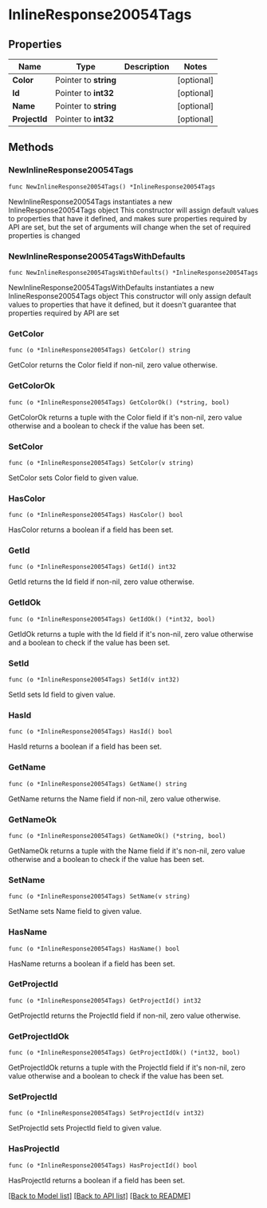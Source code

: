 # InlineResponse20054Tags

## Properties

Name | Type | Description | Notes
------------ | ------------- | ------------- | -------------
**Color** | Pointer to **string** |  | [optional] 
**Id** | Pointer to **int32** |  | [optional] 
**Name** | Pointer to **string** |  | [optional] 
**ProjectId** | Pointer to **int32** |  | [optional] 

## Methods

### NewInlineResponse20054Tags

`func NewInlineResponse20054Tags() *InlineResponse20054Tags`

NewInlineResponse20054Tags instantiates a new InlineResponse20054Tags object
This constructor will assign default values to properties that have it defined,
and makes sure properties required by API are set, but the set of arguments
will change when the set of required properties is changed

### NewInlineResponse20054TagsWithDefaults

`func NewInlineResponse20054TagsWithDefaults() *InlineResponse20054Tags`

NewInlineResponse20054TagsWithDefaults instantiates a new InlineResponse20054Tags object
This constructor will only assign default values to properties that have it defined,
but it doesn't guarantee that properties required by API are set

### GetColor

`func (o *InlineResponse20054Tags) GetColor() string`

GetColor returns the Color field if non-nil, zero value otherwise.

### GetColorOk

`func (o *InlineResponse20054Tags) GetColorOk() (*string, bool)`

GetColorOk returns a tuple with the Color field if it's non-nil, zero value otherwise
and a boolean to check if the value has been set.

### SetColor

`func (o *InlineResponse20054Tags) SetColor(v string)`

SetColor sets Color field to given value.

### HasColor

`func (o *InlineResponse20054Tags) HasColor() bool`

HasColor returns a boolean if a field has been set.

### GetId

`func (o *InlineResponse20054Tags) GetId() int32`

GetId returns the Id field if non-nil, zero value otherwise.

### GetIdOk

`func (o *InlineResponse20054Tags) GetIdOk() (*int32, bool)`

GetIdOk returns a tuple with the Id field if it's non-nil, zero value otherwise
and a boolean to check if the value has been set.

### SetId

`func (o *InlineResponse20054Tags) SetId(v int32)`

SetId sets Id field to given value.

### HasId

`func (o *InlineResponse20054Tags) HasId() bool`

HasId returns a boolean if a field has been set.

### GetName

`func (o *InlineResponse20054Tags) GetName() string`

GetName returns the Name field if non-nil, zero value otherwise.

### GetNameOk

`func (o *InlineResponse20054Tags) GetNameOk() (*string, bool)`

GetNameOk returns a tuple with the Name field if it's non-nil, zero value otherwise
and a boolean to check if the value has been set.

### SetName

`func (o *InlineResponse20054Tags) SetName(v string)`

SetName sets Name field to given value.

### HasName

`func (o *InlineResponse20054Tags) HasName() bool`

HasName returns a boolean if a field has been set.

### GetProjectId

`func (o *InlineResponse20054Tags) GetProjectId() int32`

GetProjectId returns the ProjectId field if non-nil, zero value otherwise.

### GetProjectIdOk

`func (o *InlineResponse20054Tags) GetProjectIdOk() (*int32, bool)`

GetProjectIdOk returns a tuple with the ProjectId field if it's non-nil, zero value otherwise
and a boolean to check if the value has been set.

### SetProjectId

`func (o *InlineResponse20054Tags) SetProjectId(v int32)`

SetProjectId sets ProjectId field to given value.

### HasProjectId

`func (o *InlineResponse20054Tags) HasProjectId() bool`

HasProjectId returns a boolean if a field has been set.


[[Back to Model list]](../README.md#documentation-for-models) [[Back to API list]](../README.md#documentation-for-api-endpoints) [[Back to README]](../README.md)


